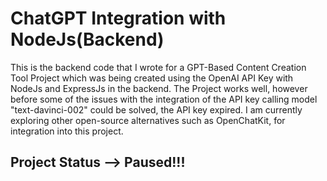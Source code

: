 # ChatGPT Integration with NodeJs(Backend)

This is the backend code that I wrote for a GPT-Based Content Creation Tool Project which was being created using the OpenAI API Key with NodeJs and ExpressJs in the backend. The Project works well, however before some of the issues with the integration of the API key calling model "text-davinci-002" could be solved, the API key expired. I am currently exploring other open-source alternatives such as OpenChatKit, for integration into this project.

## Project Status --> Paused!!! 
